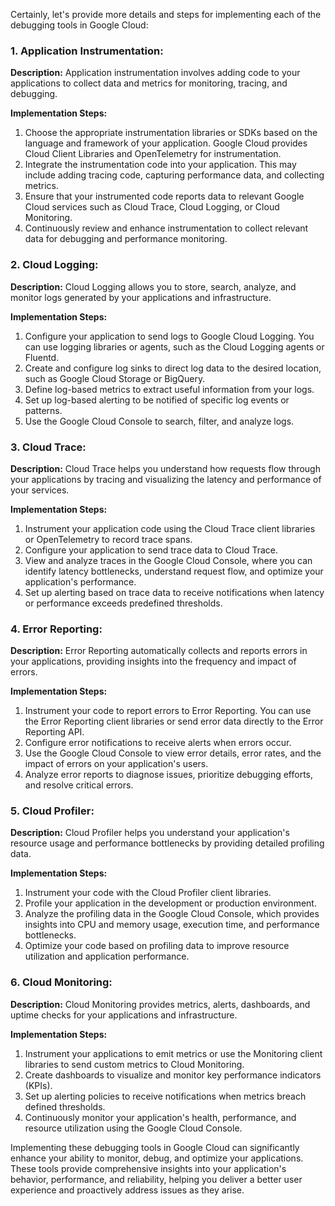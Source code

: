 Certainly, let's provide more details and steps for implementing each of the debugging tools in Google Cloud:

### 1. Application Instrumentation:

**Description:**
Application instrumentation involves adding code to your applications to collect data and metrics for monitoring, tracing, and debugging.

**Implementation Steps:**
1. Choose the appropriate instrumentation libraries or SDKs based on the language and framework of your application. Google Cloud provides Cloud Client Libraries and OpenTelemetry for instrumentation.
2. Integrate the instrumentation code into your application. This may include adding tracing code, capturing performance data, and collecting metrics.
3. Ensure that your instrumented code reports data to relevant Google Cloud services such as Cloud Trace, Cloud Logging, or Cloud Monitoring.
4. Continuously review and enhance instrumentation to collect relevant data for debugging and performance monitoring.

### 2. Cloud Logging:

**Description:**
Cloud Logging allows you to store, search, analyze, and monitor logs generated by your applications and infrastructure.

**Implementation Steps:**
1. Configure your application to send logs to Google Cloud Logging. You can use logging libraries or agents, such as the Cloud Logging agents or Fluentd.
2. Create and configure log sinks to direct log data to the desired location, such as Google Cloud Storage or BigQuery.
3. Define log-based metrics to extract useful information from your logs.
4. Set up log-based alerting to be notified of specific log events or patterns.
5. Use the Google Cloud Console to search, filter, and analyze logs.

### 3. Cloud Trace:

**Description:**
Cloud Trace helps you understand how requests flow through your applications by tracing and visualizing the latency and performance of your services.

**Implementation Steps:**
1. Instrument your application code using the Cloud Trace client libraries or OpenTelemetry to record trace spans.
2. Configure your application to send trace data to Cloud Trace.
3. View and analyze traces in the Google Cloud Console, where you can identify latency bottlenecks, understand request flow, and optimize your application's performance.
4. Set up alerting based on trace data to receive notifications when latency or performance exceeds predefined thresholds.

### 4. Error Reporting:

**Description:**
Error Reporting automatically collects and reports errors in your applications, providing insights into the frequency and impact of errors.

**Implementation Steps:**
1. Instrument your code to report errors to Error Reporting. You can use the Error Reporting client libraries or send error data directly to the Error Reporting API.
2. Configure error notifications to receive alerts when errors occur.
3. Use the Google Cloud Console to view error details, error rates, and the impact of errors on your application's users.
4. Analyze error reports to diagnose issues, prioritize debugging efforts, and resolve critical errors.

### 5. Cloud Profiler:

**Description:**
Cloud Profiler helps you understand your application's resource usage and performance bottlenecks by providing detailed profiling data.

**Implementation Steps:**
1. Instrument your code with the Cloud Profiler client libraries.
2. Profile your application in the development or production environment.
3. Analyze the profiling data in the Google Cloud Console, which provides insights into CPU and memory usage, execution time, and performance bottlenecks.
4. Optimize your code based on profiling data to improve resource utilization and application performance.

### 6. Cloud Monitoring:

**Description:**
Cloud Monitoring provides metrics, alerts, dashboards, and uptime checks for your applications and infrastructure.

**Implementation Steps:**
1. Instrument your applications to emit metrics or use the Monitoring client libraries to send custom metrics to Cloud Monitoring.
2. Create dashboards to visualize and monitor key performance indicators (KPIs).
3. Set up alerting policies to receive notifications when metrics breach defined thresholds.
4. Continuously monitor your application's health, performance, and resource utilization using the Google Cloud Console.

Implementing these debugging tools in Google Cloud can significantly enhance your ability to monitor, debug, and optimize your applications. These tools provide comprehensive insights into your application's behavior, performance, and reliability, helping you deliver a better user experience and proactively address issues as they arise.
